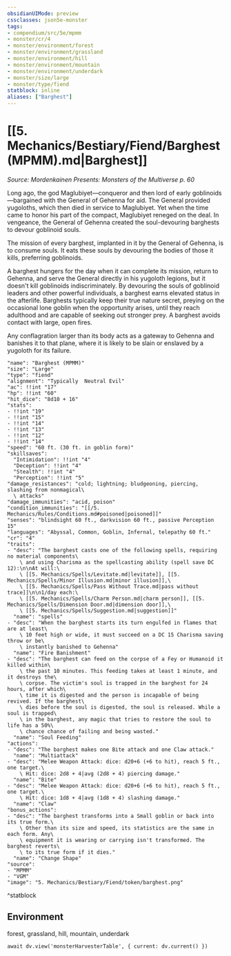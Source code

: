 ```yaml
---
obsidianUIMode: preview
cssclasses: json5e-monster
tags:
- compendium/src/5e/mpmm
- monster/cr/4
- monster/environment/forest
- monster/environment/grassland
- monster/environment/hill
- monster/environment/mountain
- monster/environment/underdark
- monster/size/large
- monster/type/fiend
statblock: inline
aliases: ["Barghest"]
---
```

# [[5. Mechanics/Bestiary/Fiend/Barghest (MPMM).md|Barghest]]
*Source: Mordenkainen Presents: Monsters of the Multiverse p. 60*  

Long ago, the god Maglubiyet—conqueror and then lord of early goblinoids—bargained with the General of Gehenna for aid. The General provided yugoloths, which then died in service to Maglubiyet. Yet when the time came to honor his part of the compact, Maglubiyet reneged on the deal. In vengeance, the General of Gehenna created the soul-devouring barghests to devour goblinoid souls.

The mission of every barghest, implanted in it by the General of Gehenna, is to consume souls. It eats these souls by devouring the bodies of those it kills, preferring goblinoids.

A barghest hungers for the day when it can complete its mission, return to Gehenna, and serve the General directly in his yugoloth legions, but it doesn't kill goblinoids indiscriminately. By devouring the souls of goblinoid leaders and other powerful individuals, a barghest earns elevated status in the afterlife. Barghests typically keep their true nature secret, preying on the occasional lone goblin when the opportunity arises, until they reach adulthood and are capable of seeking out stronger prey. A barghest avoids contact with large, open fires.

Any conflagration larger than its body acts as a gateway to Gehenna and banishes it to that plane, where it is likely to be slain or enslaved by a yugoloth for its failure.

```statblock
"name": "Barghest (MPMM)"
"size": "Large"
"type": "fiend"
"alignment": "Typically  Neutral Evil"
"ac": !!int "17"
"hp": !!int "60"
"hit_dice": "8d10 + 16"
"stats":
- !!int "19"
- !!int "15"
- !!int "14"
- !!int "13"
- !!int "12"
- !!int "14"
"speed": "60 ft. (30 ft. in goblin form)"
"skillsaves":
  "Intimidation": !!int "4"
  "Deception": !!int "4"
  "Stealth": !!int "4"
  "Perception": !!int "5"
"damage_resistances": "cold; lightning; bludgeoning, piercing, slashing from nonmagical\
  \ attacks"
"damage_immunities": "acid, poison"
"condition_immunities": "[[/5. Mechanics/Rules/Conditions.md#poisoned|poisoned]]"
"senses": "blindsight 60 ft., darkvision 60 ft., passive Perception 15"
"languages": "Abyssal, Common, Goblin, Infernal, telepathy 60 ft."
"cr": "4"
"traits":
- "desc": "The barghest casts one of the following spells, requiring no material components\
    \ and using Charisma as the spellcasting ability (spell save DC 12):\n\nAt will:\
    \ [[5. Mechanics/Spells/Levitate.md|levitate]], [[5. Mechanics/Spells/Minor Illusion.md|minor illusion]],\
    \ [[5. Mechanics/Spells/Pass Without Trace.md|pass without trace]]\n\n1/day each:\
    \ [[5. Mechanics/Spells/Charm Person.md|charm person]], [[5. Mechanics/Spells/Dimension Door.md|dimension door]],\
    \ [[5. Mechanics/Spells/Suggestion.md|suggestion]]"
  "name": "spells"
- "desc": "When the barghest starts its turn engulfed in flames that are at least\
    \ 10 feet high or wide, it must succeed on a DC 15 Charisma saving throw or be\
    \ instantly banished to Gehenna"
  "name": "Fire Banishment"
- "desc": "The barghest can feed on the corpse of a Fey or Humanoid it killed within\
    \ the past 10 minutes. This feeding takes at least 1 minute, and it destroys the\
    \ corpse. The victim's soul is trapped in the barghest for 24 hours, after which\
    \ time it is digested and the person is incapable of being revived. If the barghest\
    \ dies before the soul is digested, the soul is released. While a soul is trapped\
    \ in the barghest, any magic that tries to restore the soul to life has a 50%\
    \ chance chance of failing and being wasted."
  "name": "Soul Feeding"
"actions":
- "desc": "The barghest makes one Bite attack and one Claw attack."
  "name": "Multiattack"
- "desc": "Melee Weapon Attack: dice: d20+6 (+6 to hit), reach 5 ft., one target.\
    \ Hit: dice: 2d8 + 4|avg (2d8 + 4) piercing damage."
  "name": "Bite"
- "desc": "Melee Weapon Attack: dice: d20+6 (+6 to hit), reach 5 ft., one target.\
    \ Hit: dice: 1d8 + 4|avg (1d8 + 4) slashing damage."
  "name": "Claw"
"bonus_actions":
- "desc": "The barghest transforms into a Small goblin or back into its true form.\
    \ Other than its size and speed, its statistics are the same in each form. Any\
    \ equipment it is wearing or carrying isn't transformed. The barghest reverts\
    \ to its true form if it dies."
  "name": "Change Shape"
"source":
- "MPMM"
- "VGM"
"image": "5. Mechanics/Bestiary/Fiend/token/barghest.png"
```
^statblock

## Environment

forest, grassland, hill, mountain, underdark

```dataviewjs
await dv.view('monsterHarvesterTable', { current: dv.current() })
```